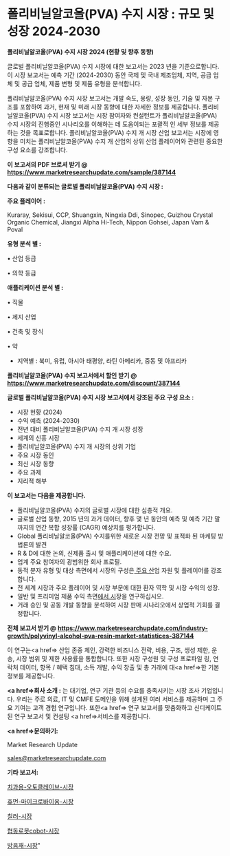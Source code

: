 # 폴리비닐알코올(PVA) 수지 시장 : 규모 및 성장 2024-2030

<strong>폴리비닐알코올(PVA) 수지 시장 2024 (현황 및 향후 동향)</strong>

글로벌 폴리비닐알코올(PVA) 수지 시장에 대한 보고서는 2023 년을 기준으로합니다.이 시장 보고서는 예측 기간 (2024-2030) 동안 국제 및 국내 제조업체, 지역, 공급 업체 및 공급 업체, 제품 변형 및 제품 유형을 분석합니다.

폴리비닐알코올(PVA) 수지 시장 보고서는 개발 속도, 용량, 성장 동인, 기술 및 자본 구조를 포함하여 과거, 현재 및 미래 시장 동향에 대한 자세한 정보를 제공합니다. 폴리비닐알코올(PVA) 수지 시장 보고서는 시장 참여자와 컨설턴트가 폴리비닐알코올(PVA) 수지 시장의 진행중인 시나리오를 이해하는 데 도움이되는 포괄적 인 세부 정보를 제공하는 것을 목표로합니다. 폴리비닐알코올(PVA) 수지 개 시장 산업 보고서는 시장에 영향을 미치는 폴리비닐알코올(PVA) 수지 개 산업의 상위 산업 플레이어와 관련된 중요한 구성 요소를 강조합니다.



<strong>이 보고서의 PDF 브로셔 받기 @ <a href=https://www.marketresearchupdate.com/sample/387144>https://www.marketresearchupdate.com/sample/387144</a></strong>



<strong>다음과 같이 분류되는 글로벌 폴리비닐알코올(PVA) 수지 시장 :</strong>



<strong>주요 플레이어 :</strong>

Kuraray, Sekisui, CCP, Shuangxin, Ningxia Ddi, Sinopec, Guizhou Crystal Organic Chemical, Jiangxi Alpha Hi-Tech, Nippon Gohsei, Japan Vam & Poval



<strong>유형 분석 별 :</strong>

• 산업 등급

• 의학 등급



<strong>애플리케이션 분석 별 :</strong>

• 직물

• 제지 산업

• 건축 및 장식

• 약

<ul>
  <li>지역별 : 북미, 유럽, 아시아 태평양, 라틴 아메리카, 중동 및 아프리카</li>
</ul>


<strong>폴리비닐알코올(PVA) 수지 보고서에서 할인 받기 @ <a href=https://www.marketresearchupdate.com/discount/387144>https://www.marketresearchupdate.com/discount/387144</a></strong>



<strong>글로벌 폴리비닐알코올(PVA) 수지 시장 보고서에서 강조된 주요 구성 요소 :</strong>
<ul>
  <li>시장 현황 (2024)</li>
  <li>수익 예측 (2024-2030)</li>
  <li>전년 대비 폴리비닐알코올(PVA) 수지 개 시장 성장</li>
  <li>세계의 신흥 시장</li>
  <li>폴리비닐알코올(PVA) 수지 개 시장의 상위 기업</li>
  <li>주요 시장 동인</li>
  <li>최신 시장 동향</li>
  <li>주요 과제</li>
  <li>지리적 해부</li>
</ul>


<strong>이 보고서는 다음을 제공합니다.</strong>
<ul>
  <li>폴리비닐알코올(PVA) 수지의 글로벌 시장에 대한 심층적 개요.</li>
  <li>글로벌 산업 동향, 2015 년의 과거 데이터, 향후 몇 년 동안의 예측 및 예측 기간 말까지의 연간 복합 성장률 (CAGR) 예상치를 평가합니다.</li>
  <li>Global 폴리비닐알코올(PVA) 수지를위한 새로운 시장 전망 및 표적화 된 마케팅 방법론의 발견</li>
  <li>R &amp; D에 대한 논의, 신제품 출시 및 애플리케이션에 대한 수요.</li>
  <li>업계 주요 참여자의 광범위한 회사 프로필.</li>
  <li>동적 분자 유형 및 대상 측면에서 시장의 구성은<a href=> 주요 산</a>업 자원 및 플레이어를 강조합니다.</li>
  <li>전 세계 시장과 주요 플레이어 및 시장 부문에 대한 환자 역학 및 시장 수익의 성장.</li>
  <li>일반 및 프리미엄 제품 수익 측면<a href=>에서 시</a>장을 연구하십시오.</li>
  <li>거래 승인 및 공동 개발 동향을 분석하여 시장 판매 시나리오에서 상업적 기회를 결정합니다.</li>
</ul>



<strong>전체 보고서 받기 @ <a href=https://www.marketresearchupdate.com/industry-growth/polyvinyl-alcohol-pva-resin-market-statistices-387144>https://www.marketresearchupdate.com/industry-growth/polyvinyl-alcohol-pva-resin-market-statistices-387144</a></strong>

이 연구는<a href=> 산업 존중</a> 체인, 강력한 비즈니스 전략, 비용, 구조, 생성 제한, 운송, 시장 범위 및 제한 사용률을 통합합니다. 또한 시장 구성원 및 구성 프로파일 링, 연락처 데이터, 항목 / 혜택 침대, 소득 개발, 수익 창출 및 총 거래에 대<a href=>한 기본 </a>정보를 제공합니다.



<strong><a href=>회사 소</a>개 :</strong>
는 대기업, 연구 기관 등의 수요를 충족시키는 시장 조사 기업입니다. 우리는 주로 의료, IT 및 CMFE 도메인을 위해 설계된 여러 서비스를 제공하며 그 주요 기여는 고객 경험 연구입니다. 또한<a href=> 연구 보</a>고서를 맞춤화하고 신디케이트 된 연구 보고서 및 컨설팅 <a href=>서비스</a>를 제공합니다.



<strong><a href=>문의하기:</a></strong>

Market Research Update

sales@marketresearchupdate.com



<strong>기타 보고서:</strong>

<a href=https://www.linkedin.com/pulse/치과용-오토클레이브-시장-현재-및-미래-성장-2029-isdailynews/>치과용-오토클레이브-시장</a>

<a href=https://www.linkedin.com/pulse/휴먼-마이크로바이옴-시장-동향-및-성장-전망-analytics-avenue-adventures-24-ana-viuof/>휴먼-마이크로바이옴-시장</a>

<a href=https://www.linkedin.com/pulse/칠러-시장-세분화-연구-및-목표-고객2029년-trend-tracking-tips-360-analysis-0ofif/>칠러-시장</a>

<a href=https://www.linkedin.com/pulse/협동로봇cobot-시장-현재-및-미래-성장-2029-trend-tracking-tips-360-analysis-bkktf/>협동로봇cobot-시장</a>

<a href=https://www.linkedin.com/pulse/방음재-시장-동향-및-성장-전망-isdailynews-iqqtf/>방음재-시장</a>"
